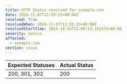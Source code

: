 ```yaml
---
title: HTTP Status resolved for example.com
date: 2024-11-07T11:35:23+00:00Z
resolved: True
resolvedWhen: 2024-11-07T11:35:23+00:00Z
resolvedStartTime: 2024-10-25T21:09:43.191474+00:00
severity: notice
affected:
  - example.com
section: issue
---
```


| Expected Statuses | Actual Status  |
|-------------------|----------------|
| 200, 301, 302 | 200 |
